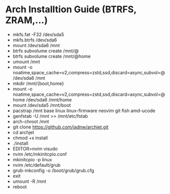 # Arch Installtion Guide (BTRFS, ZRAM,...)

- mkfs.fat -F32 /dev/sda5
- mkfs.btrfs /dev/sda6
- mount /dev/sda6 /mnt
- btrfs subvolume create /mnt/@
- btrfs subvolume create /mnt/@home
- umount /mnt
- mount -o noatime,space_cache=v2,compress=zstd,ssd,discard=async,subvol=@ /dev/sda6 /mnt
- mkdir /mnt/{boot,home}
- mount -o noatime,space_cache=v2,compress=zstd,ssd,discard=async,subvol=@home /dev/sda6 /mnt/home
- mount /dev/sda5 /mnt/boot
- pacstrap /mnt base linux linux-firmware neovim git fish amd-ucode
- genfstab -U /mnt >> /mnt/etc/fstab
- arch-chroot /mnt
- git clone https://github.com/jadnw/archjet.git
- cd archjet
- chmod +x install
- ./install
- EDITOR=nvim visudo
- nvim /etc/mkinitcpio.conf
- mkinitcpio -p linux
- nvim /etc/default/grub
- grub-mkconfig -o /boot/grub/grub.cfg
- exit
- umount -R /mnt
- reboot
